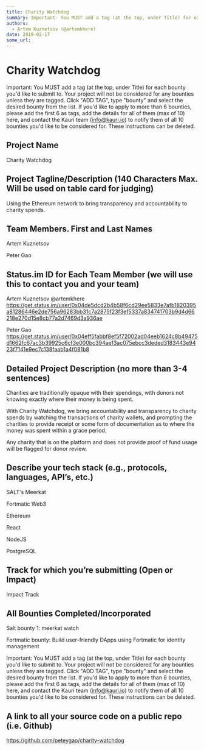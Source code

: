 ```yaml
---
title: Charity Watchdog
summary: Important- You MUST add a tag (at the top, under Title) for each bounty youd like to submit to. Your project will not be considered for any bounties unless they are tagged. Click ADD TAG, type bounty and select the desired bounty from the list. If youd like to apply to more than 6 bounties, please add the first 6 as tags, add the details for all of them (max of 10) here, and contact the Kauri team (info@kauri.io) to notify them of all 10 bounties youd like to be considered for. These instruction
authors:
  - Artem Kuznetsov (@artemkhere)
date: 2019-02-17
some_url: 
---
```


# Charity Watchdog


Important: You MUST add a tag (at the top, under Title) for each bounty you'd like to submit to. Your project will not be considered for any bounties unless they are tagged. Click "ADD TAG", type "bounty" and select the desired bounty from the list. If you'd like to apply to more than 6 bounties, please add the first 6 as tags, add the details for all of them (max of 10) here, and contact the Kauri team (info@kauri.io) to notify them of all 10 bounties you'd like to be considered for. These instructions can be deleted.

## Project Name
Charity Watchdog


## Project Tagline/Description (140 Characters Max. Will be used on table card for judging)
Using the Ethereum network to bring transparency and accountability to charity spends.


## Team Members. First and Last Names
Artem Kuznetsov

Peter Gao


## Status.im ID for Each Team Member (we will use this to contact you and your team)
Artem Kuznetsov @artemkhere
https://get.status.im/user/0x04de5dcd2b4b58f6cd29ee5833e7afb1820395a81286446e2de756a96283bb31c7a2875f23f3ef5337a834741703b9d4d66218e270d15e8cb77a2d7469d3a936ae

Peter Gao
https://get.status.im/user/0x04eff5fabbf8ef5f72002ad04eeb1624c8b49475d1662fc67ac3b39925c6cf3e000bc394ae13ac075ebcc3deded3183443e9423f7141e9ec7c138faab1a4f081b8

## Detailed Project Description (no more than 3-4 sentences)
Charities are traditionally opaque with their spendings, with donors not knowing exactly where their money is being spent.

With Charity Watchdog, we bring accountability and transparency to charity spends by watching the transactions of charity wallets, and prompting the charities to provide receipt or some form of documentation as to where the money was spent within a grace period.

Any charity that is on the platform and does not provide proof of fund usage will be flagged for donor review.

## Describe your tech stack (e.g., protocols, languages, API’s, etc.)
SALT's Meerkat

Fortmatic Web3

Ethereum

React

NodeJS

PostgreSQL

## Track for which you’re submitting (Open or Impact)
Impact Track

## All Bounties Completed/Incorporated

Salt bounty 1: meerkat watch

Fortmatic bounty: Build user-friendly DApps using Fortmatic for identity management


Important: You MUST add a tag (at the top, under Title) for each bounty you'd like to submit to. Your project will not be considered for any bounties unless they are tagged. Click "ADD TAG", type "bounty" and select the desired bounty from the list. If you'd like to apply to more than 6 bounties, please add the first 6 as tags, add the details for all of them (max of 10) here, and contact the Kauri team (info@kauri.io) to notify them of all 10 bounties you'd like to be considered for. These instructions can be deleted.

## A link to all your source code on a public repo (i.e. Github)
https://github.com/peteygao/charity-watchdog


